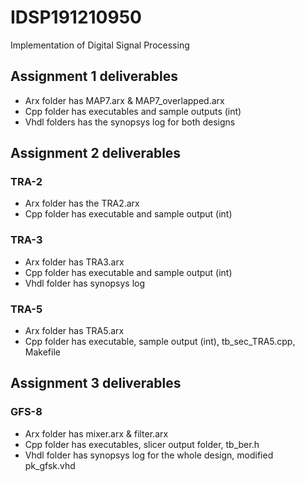 # IDSP191210950
Implementation of Digital Signal Processing

## Assignment 1 deliverables

- Arx folder has MAP7.arx & MAP7_overlapped.arx
- Cpp folder has executables and sample outputs (int)
- Vhdl folders has the synopsys log for both designs

## Assignment 2 deliverables

### TRA-2

- Arx folder has the TRA2.arx
- Cpp folder has executable and sample output (int)

### TRA-3

- Arx folder has TRA3.arx
- Cpp folder has executable and sample output (int)
- Vhdl folder has synopsys log

### TRA-5

- Arx folder has TRA5.arx
- Cpp folder has executable, sample output (int), tb_sec_TRA5.cpp, Makefile

## Assignment 3 deliverables

### GFS-8

- Arx folder has mixer.arx & filter.arx
- Cpp folder has executables, slicer output folder, tb_ber.h
- Vhdl folder has synopsys log for the whole design, modified pk_gfsk.vhd

